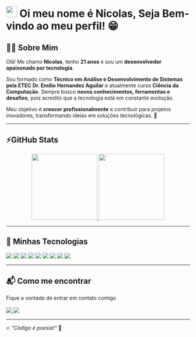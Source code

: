 # <img src="https://media.giphy.com/media/hvRJCLFzcasrR4ia7z/giphy.gif" width="30px"> Oi meu nome é Nicolas, Seja Bem-vindo ao meu perfil! 😁  

## 🧑‍💻 Sobre Mim  

Olá! Me chamo **Nicolas**, tenho **21 anos** e sou um **desenvolvedor apaixonado por tecnologia**.  

Sou formado como **Técnico em Análise e Desenvolvimento de Sistemas pela ETEC Dr. Emílio Hernandez Aguilar** e atualmente curso **Ciência da Computação**. Sempre busco **novos conhecimentos, ferramentas e desafios**, pois acredito que a tecnologia está em constante evolução.  

Meu objetivo é **crescer profissionalmente** e contribuir para projetos inovadores, transformando ideias em soluções tecnológicas. 🚀  

---

## ⚡GitHub Stats  

<div align="center"> 
  <a href="https://github.com/NicolasRodrigues23">
    <img height="180em" src="https://github-readme-stats.vercel.app/api?username=NicolasRodrigues23&show_icons=true&theme=github_dark&include_all_commits=true&count_private=true"/> 
    <img height="180em" src="https://github-readme-stats.vercel.app/api/top-langs/?username=NicolasRodrigues23&layout=compact&langs_count=7&theme=github_dark"/> 
  </a>
</div>

---

## 🚀 Minhas Tecnologias  

<div align="left">  
  <img src="https://img.shields.io/badge/-Laravel-FF2D20?style=for-the-badge&logo=laravel&logoColor=white"/>
  <img src="https://img.shields.io/badge/-ASP.NET-5C2D91?style=for-the-badge&logo=aspnet&logoColor=white"/>
  <img src="https://img.shields.io/badge/Java-ED8B00?style=for-the-badge&logo=java&logoColor=white" />
  <img src="https://img.shields.io/badge/-C-00599C?style=for-the-badge&logo=c&logoColor=white"/>
  <img src="https://img.shields.io/badge/Python-3776AB?style=for-the-badge&logo=python&logoColor=white" />
  <img src="https://img.shields.io/badge/SQL-Server-CC2927?style=for-the-badge&logo=microsoftsqlserver&logoColor=white" />
  <img src="https://img.shields.io/badge/-MySQL-4479A1?style=for-the-badge&logo=mysql&logoColor=white" />
  <img src="https://img.shields.io/badge/-SQLite-003B57?style=for-the-badge&logo=sqlite&logoColor=white" />
  <img src="https://img.shields.io/badge/Power%20BI-F2C811?style=for-the-badge&logo=powerbi&logoColor=white"/>
</div>

---

## 📬 Como me encontrar  

<div align="left">  
  Fique a vontade de entrar em contato comigo
  </br>
  </br>
  <a href="mailto:nicolasrod1411@gmail.com">
    <img src="https://img.shields.io/badge/-Email-D14836?style=for-the-badge&logo=gmail&logoColor=white" target="_blank">
  </a>  
  <a href="https://www.linkedin.com/in/nicolasrodrigues1411" target="_blank">
    <img src="https://img.shields.io/badge/-LinkedIn-0A66C2?style=for-the-badge&logo=linkedin&logoColor=white" target="_blank">
  </a>
</div>

---

🔥 _"Código é poesia!"_ 🚀
